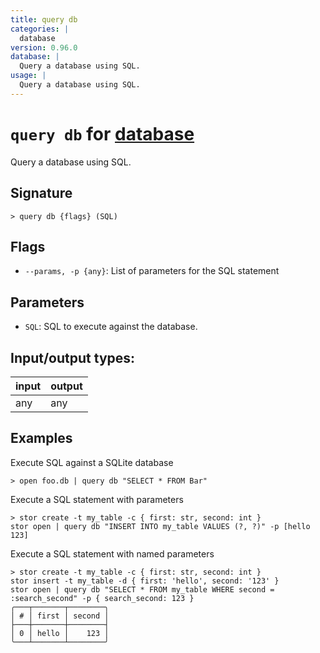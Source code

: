 ```yaml
---
title: query db
categories: |
  database
version: 0.96.0
database: |
  Query a database using SQL.
usage: |
  Query a database using SQL.
---
```

<!-- This file is automatically generated. Please edit the command in https://github.com/nushell/nushell instead. -->

# `query db` for [database](/commands/categories/database.md)

<div class='command-title'>Query a database using SQL.</div>

## Signature

```> query db {flags} (SQL)```

## Flags

 -  `--params, -p {any}`: List of parameters for the SQL statement

## Parameters

 -  `SQL`: SQL to execute against the database.


## Input/output types:

| input | output |
| ----- | ------ |
| any   | any    |

## Examples

Execute SQL against a SQLite database
```nu
> open foo.db | query db "SELECT * FROM Bar"

```

Execute a SQL statement with parameters
```nu
> stor create -t my_table -c { first: str, second: int }
stor open | query db "INSERT INTO my_table VALUES (?, ?)" -p [hello 123]

```

Execute a SQL statement with named parameters
```nu
> stor create -t my_table -c { first: str, second: int }
stor insert -t my_table -d { first: 'hello', second: '123' }
stor open | query db "SELECT * FROM my_table WHERE second = :search_second" -p { search_second: 123 }
╭───┬───────┬────────╮
│ # │ first │ second │
├───┼───────┼────────┤
│ 0 │ hello │    123 │
╰───┴───────┴────────╯

```
